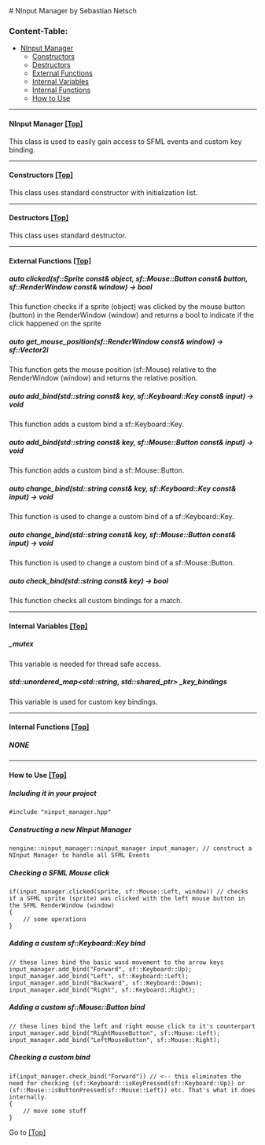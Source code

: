 <a name="top" />
# NInput Manager by Sebastian Netsch

### Content-Table:
- [NInput Manager](#ninput_manager)
  - [Constructors](#constructors)
  - [Destructors](#destructors)
  - [External Functions](#external_functions)
  - [Internal Variables](#internal_variables)
  - [Internal Functions](#internal_functions)
  - [How to Use](#howto)

---

#### <a name="ninput_manager" /> NInput Manager [ [Top] ](#top)
This class is used to easily gain access to SFML events and custom key binding.

---

#### <a name="constructors" /> Constructors [ [Top] ](#top)
This class uses standard constructor with initialization list.

---

#### <a name="destructors" /> Destructors [ [Top] ](#top)
This class uses standard destructor.

---

#### <a name="external_functions" /> External Functions [ [Top] ](#top)
##### auto clicked(sf::Sprite const& object, sf::Mouse::Button const& button, sf::RenderWindow const& window) -> bool
This function checks if a sprite (object) was clicked by the mouse button (button) in the RenderWindow (window) and returns a bool to indicate if the click happened on the sprite

##### auto get_mouse_position(sf::RenderWindow const& window) -> sf::Vector2i
This function gets the mouse position (sf::Mouse) relative to the RenderWindow (window) and returns the relative position.

##### auto add_bind(std::string const& key, sf::Keyboard::Key const& input) -> void
This function adds a custom bind a sf::Keyboard::Key.

##### auto add_bind(std::string const& key, sf::Mouse::Button const& input) -> void
This function adds a custom bind a sf::Mouse::Button.

##### auto change_bind(std::string const& key, sf::Keyboard::Key const& input) -> void
This function is used to change a custom bind of a sf::Keyboard::Key.

##### auto change_bind(std::string const& key, sf::Mouse::Button const& input) -> void
This function is used to change a custom bind of a sf::Mouse::Button.

##### auto check_bind(std::string const& key) -> bool
This function checks all custom bindings for a match.

---

#### <a name="internal_variables" /> Internal Variables [ [Top] ](#top)
##### _mutex
This variable is needed for thread safe access.

##### std::unordered_map<std::string, std::shared_ptr<nkey>> _key_bindings
This variable is used for custom key bindings.

---

#### <a name="internal_functions" /> Internal Functions [ [Top] ](#top)
##### NONE

---

#### <a name="howto" /> How to Use [ [Top] ](#top)
##### Including it in your project
```
#include "ninput_manager.hpp"
```

##### Constructing a new NInput Manager
```
nengine::ninput_manager::ninput_manager input_manager; // construct a NInput Manager to handle all SFML Events
```

##### Checking a SFML Mouse click
```
if(input_manager.clicked(sprite, sf::Mouse::Left, window)) // checks if a SFML sprite (sprite) was clicked with the left mouse button in the SFML RenderWindow (window)
{
	// some operations
}
```

##### Adding a custom sf::Keyboard::Key bind
```
// these lines bind the basic wasd movement to the arrow keys
input_manager.add_bind("Forward", sf::Keyboard::Up);
input_manager.add_bind("Left", sf::Keyboard::Left);
input_manager.add_bind("Backward", sf::Keyboard::Down);
input_manager.add_bind("Right", sf::Keyboard::Right);
```

##### Adding a custom sf::Mouse::Button bind
```
// these lines bind the left and right mouse click to it's counterpart
input_manager.add_bind("RightMouseButton", sf::Mouse::Left);
input_manager.add_bind("LeftMouseButton", sf::Mouse::Right);
```

##### Checking a custom bind
```
if(input_manager.check_bind("Forward")) // <-- this eliminates the need for checking (sf::Keyboard::isKeyPressed(sf::Keyboard::Up)) or (sf::Mouse::isButtonPressed(sf::Mouse::Left)) etc. That's what it does internally.
{
	// move some stuff
}
```

Go to [ [Top] ](#top)
